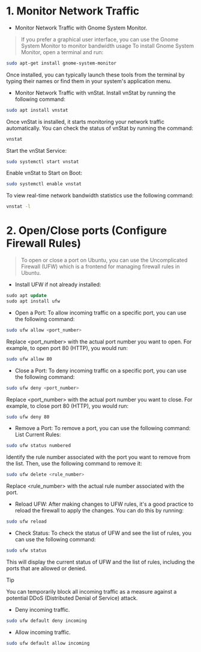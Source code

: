 # 1. Monitor Network Traffic

*  Monitor Network Traffic with Gnome System Monitor.
> If you prefer a graphical user interface, you can use the Gnome System Monitor to monitor bandwidth usage
To install Gnome System Monitor, open a terminal and run:
```bash
sudo apt-get install gnome-system-monitor
```
Once installed, you can typically launch these tools from the terminal by typing their names or find them in your system's application menu. 

* Monitor Network Traffic with vnStat.
Install vnStat by running the following command:
```bash
sudo apt install vnstat
```
Once vnStat is installed, it starts monitoring your network traffic automatically. You can check the status of vnStat by running the command:
```bash
vnstat
```
Start the vnStat Service:
```bash
sudo systemctl start vnstat
```
Enable vnStat to Start on Boot:
```bash
sudo systemctl enable vnstat
```
To view real-time network bandwidth statistics use the following command:
```bash
vnstat -l
```

# 2. Open/Close ports (Configure Firewall Rules)
> To open or close a port on Ubuntu, you can use the Uncomplicated Firewall (UFW) which is a frontend for managing firewall rules in Ubuntu.
* Install UFW if not already installed:
```sql
sudo apt update
sudo apt install ufw
```

* Open a Port:
To allow incoming traffic on a specific port, you can use the following command:
```bash
sudo ufw allow <port_number>
```
Replace <port_number> with the actual port number you want to open. For example, to open port 80 (HTTP), you would run:
```bash
sudo ufw allow 80
```

* Close a Port:
To deny incoming traffic on a specific port, you can use the following command:
```bash
sudo ufw deny <port_number>
```
Replace <port_number> with the actual port number you want to close. For example, to close port 80 (HTTP), you would run:
```bash
sudo ufw deny 80
```
* Remove a Port:
To remove a port, you can use the following command:
List Current Rules:
```bash
sudo ufw status numbered
```
Identify the rule number associated with the port you want to remove from the list. Then, use the following command to remove it:
```bash
sudo ufw delete <rule_number>
```
Replace <rule_number> with the actual rule number associated with the port.

* Reload UFW:
After making changes to UFW rules, it's a good practice to reload the firewall to apply the changes. You can do this by running:
```bash
sudo ufw reload
```

* Check Status:
To check the status of UFW and see the list of rules, you can use the following command:
```bash
sudo ufw status
```
This will display the current status of UFW and the list of rules, including the ports that are allowed or denied.

> [!TIP]
> You can temporarily  block all incoming traffic as a measure against a potential DDoS (Distributed Denial of Service) attack.

* Deny incoming traffic.
```bash
sudo ufw default deny incoming
```
* Allow incoming traffic.
```bash
sudo ufw default allow incoming
```
